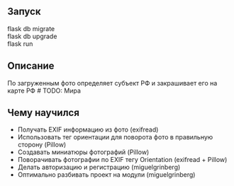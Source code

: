 ## Запуск
flask db migrate \
flask db upgrade \
flask run

## Описание
По загруженным фото определяет субъект РФ и закрашивает его на карте РФ # TODO: Мира

## Чему научился
* Получать EXIF информацию из фото (exifread)
* Использовать тег ориентации для поворота фото в правильную сторону (Pillow)
* Создавать миниатюры фотографий (Pillow)
* Поворачивать фотографии по EXIF тегу Orientation (exifread + Pillow)
* Делать авторизацию и регистрацию (miguelgrinberg)
* Оптимально разбивать проект на модули (miguelgrinberg)

